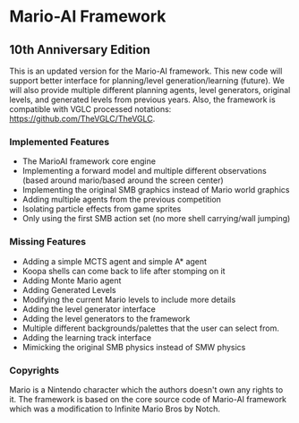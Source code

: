 # Mario-AI Framework
## 10th Anniversary Edition
This is an updated version for the Mario-AI framework. This new code will support better interface for planning/level generation/learning (future). We will also provide multiple different planning agents, level generators, original levels, and generated levels from previous years. Also, the framework is compatible with VGLC processed notations: https://github.com/TheVGLC/TheVGLC.

### Implemented Features
- The MarioAI framework core engine
- Implementing a forward model and multiple different observations (based around mario/based around the screen center)
- Implementing the original SMB graphics instead of Mario world graphics
- Adding multiple agents from the previous competition
- Isolating particle effects from game sprites
- Only using the first SMB action set (no more shell carrying/wall jumping)

### Missing Features
- Adding a simple MCTS agent and simple A* agent
- Koopa shells can come back to life after stomping on it
- Adding Monte Mario agent
- Adding Generated Levels
- Modifying the current Mario levels to include more details
- Adding the level generator interface
- Adding the level generators to the framework
- Multiple different backgrounds/palettes that the user can select from.
- Adding the learning track interface
- Mimicking the original SMB physics instead of SMW physics

### Copyrights
Mario is a Nintendo character which the authors doesn't own any rights to it. The framework is based on the core source code of Mario-AI framework which was a modification to Infinite Mario Bros by Notch.